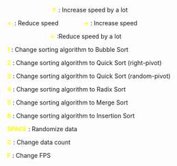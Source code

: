 

&emsp; &emsp; &emsp; &emsp; &emsp; &emsp;<span style="color:yellow">**↑**</span>  : Increase speed by a lot

<span style="color:yellow">**←**</span> : Reduce speed &emsp; &emsp; &emsp;
<span style="color:yellow">**→**</span> : Increase speed

&emsp; &emsp; &emsp; &emsp; &emsp;&emsp;<span style="color:yellow">**↓**</span>  :Reduce speed by a lot

<span style="color:yellow">**1**</span>  : Change sorting algorithm to Bubble Sort

<span style="color:yellow">**2**</span>  : Change sorting algorithm to Quick Sort (right-pivot)

<span style="color:yellow">**3**</span>  : Change sorting algorithm to Quick Sort (random-pivot)

<span style="color:yellow">**4**</span>  : Change sorting algorithm to Radix Sort

<span style="color:yellow">**5**</span>  : Change sorting algorithm to Merge Sort

<span style="color:yellow">**6**</span>  : Change sorting algorithm to Insertion Sort

<span style="color:yellow">**SPACE**</span> : Randomize data

<span style="color:yellow">**C**</span> : Change data count

<span style="color:yellow">**F**</span> : Change FPS
